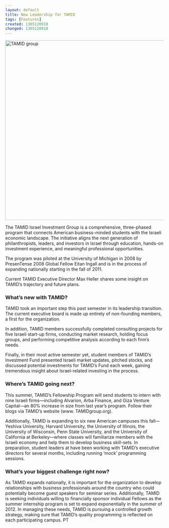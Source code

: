```yaml
---
layout: default
title: New Leadership for TAMID
tags: [Features]
created: 1305120918
changed: 1305120918
---
```



<p><img src="http://farm3.static.flickr.com/2201/5709837748_e6b6b5a61a_z.jpg" width="570px" alt="TAMID group"></p>

<p>The TAMID Israel Investment Group is a comprehensive, three-phased program that connects American business-minded students with the Israeli economic landscape. The initiative aligns the next generation of philanthropists, leaders, and investors in Israel through education, hands-on investment experience, and meaningful professional opportunities.</p>

<p>The program was piloted at the University of Michigan in 2008 by PresenTense 2008 Global Fellow Eitan Ingall and is in the process of expanding nationally starting in the fall of 2011.</p>

<p>Current TAMID Executive Director Max Heller shares some insight on TAMID’s trajectory and future plans.</p>

<h3 id="whats_new_with_tamid">What’s new with TAMID?</h3>

<p>TAMID took an important step this past semester in its leadership transition. The current executive board is made up entirely of non-founding members, a first for the organization.</p>

<p>In addition, TAMID members successfully completed consulting projects for five Israeli start-up firms, conducting market research, holding focus groups, and performing competitive analysis according to each firm’s needs.</p>

<p>Finally, in their most active semester yet, student members of TAMID’s Investment Fund presented Israeli market updates, pitched stocks, and discussed potential investments for TAMID’s Fund each week, gaining tremendous insight about Israel-related investing in the process.</p>

<h3 id="wheres_tamid_going_next">Where’s TAMID going next?</h3>

<p>This summer, TAMID’s Fellowship Program will send students to intern with nine Israeli firms—including Alvarion, Arba Finance, and Giza Venture Capital—an 80% increase in size from last year’s program. Follow their blogs via TAMID’s website (www. TAMIDgroup.org).</p>

<p>Additionally, TAMID is expanding to six new American campuses this fall—Yeshiva University, Harvard University, the University of Illinois, the University of Wisconsin, Penn State University, and the University of California at Berkeley—where classes will familiarize members with the Israeli economy and help them to develop business skill-sets. In preparation, student leaders at have been working with TAMID’s executive directors for several months, including running ‘mock’ programming sessions.</p>

<h3 id="whats_your_biggest_challenge_right_now">What’s your biggest challenge right now?</h3>

<p>As TAMID expands nationally, it is important for the organization to develop relationships with business professionals around the country who could potentially become guest speakers for seminar series. Additionally, TAMID is seeking individuals willing to financially sponsor individual Fellows as the summer internship program is set to expand exponentially in the summer of 2012. In managing these needs, TAMID is pursuing a controlled growth strategy, making sure that TAMID’s quality programming is reflected on each participating campus. PT</p>